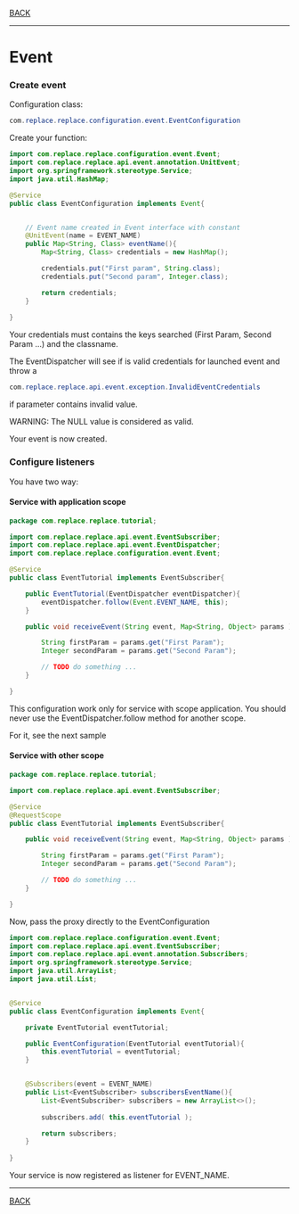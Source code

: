 
[BACK](../table.md)

---

# Event

### Create event

Configuration class:

```java
com.replace.replace.configuration.event.EventConfiguration
```

Create your function:

```java
import com.replace.replace.configuration.event.Event;
import com.replace.replace.api.event.annotation.UnitEvent;
import org.springframework.stereotype.Service;
import java.util.HashMap;

@Service
public class EventConfiguration implements Event{


    // Event name created in Event interface with constant
    @UnitEvent(name = EVENT_NAME) 
    public Map<String, Class> eventName(){
        Map<String, Class> credentials = new HashMap();

        credentials.put("First param", String.class);
        credentials.put("Second param", Integer.class);

        return credentials;
    }
    
}
```

Your credentials must contains the keys searched (First Param, Second Param ...) 
and the classname.

The EventDispatcher will see if is valid credentials for launched event and throw a

```java
com.replace.replace.api.event.exception.InvalidEventCredentials
``` 

if parameter contains invalid value.

WARNING: The NULL value is considered as valid.

Your event is now created.

### Configure listeners

You have two way:

#### Service with application scope

```java
package com.replace.replace.tutorial;

import com.replace.replace.api.event.EventSubscriber;
import com.replace.replace.api.event.EventDispatcher;
import com.replace.replace.configuration.event.Event;

@Service
public class EventTutorial implements EventSubscriber{

    public EventTutorial(EventDispatcher eventDispatcher){
        eventDispatcher.follow(Event.EVENT_NAME, this);
    }

    public void receiveEvent(String event, Map<String, Object> params ) {

        String firstParam = params.get("First Param");
        Integer secondParam = params.get("Second Param");

        // TODO do something ...
    }

}

```

This configuration work only for service with scope application.
You should never use the EventDispatcher.follow method for another scope.

For it, see the next sample

#### Service with other scope

```java
package com.replace.replace.tutorial;

import com.replace.replace.api.event.EventSubscriber;

@Service
@RequestScope
public class EventTutorial implements EventSubscriber{

    public void receiveEvent(String event, Map<String, Object> params ) {

        String firstParam = params.get("First Param");
        Integer secondParam = params.get("Second Param");

        // TODO do something ...
    }

}

```

Now, pass the proxy directly to the EventConfiguration


```java
import com.replace.replace.configuration.event.Event;
import com.replace.replace.api.event.EventSubscriber;
import com.replace.replace.api.event.annotation.Subscribers;
import org.springframework.stereotype.Service;
import java.util.ArrayList;
import java.util.List;


@Service
public class EventConfiguration implements Event{

    private EventTutorial eventTutorial;

    public EventConfiguration(EventTutorial eventTutorial){
        this.eventTutorial = eventTutorial;
    }


    @Subscribers(event = EVENT_NAME)
    public List<EventSubscriber> subscribersEventName(){
        List<EventSubscriber> subscribers = new ArrayList<>();
        
        subscribers.add( this.eventTutorial );

        return subscribers;
    }
    
}
```

Your service is now registered as listener for EVENT_NAME.

---
[BACK](../table.md)